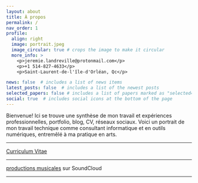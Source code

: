 ```yaml
---
layout: about
title: À propos
permalink: /
nav_order: 1
profile:
  align: right
  image: portrait.jpeg
  image_circular: true # crops the image to make it circular
  more_info: >
    <p>jeremie.landreville@protonmail.com</p>
    <p>+1 514-827-4633</p>
    <p>Saint-Laurent-de-l'île-d'Orléan, Qc</p>

news: false  # includes a list of news items
latest_posts: false  # includes a list of the newest posts
selected_papers: false # includes a list of papers marked as "selected={true}"
social: true  # includes social icons at the bottom of the page
---
```


Bienvenue! Ici se trouve une synthèse de mon travail et expériences professionnelles, 
portfolio, blog, CV, réseaux sociaux. Voici un portrait de mon travail 
technique comme consultant informatique et en outils numériques, 
entremêlé à ma pratique en arts. 
  
---
  
[Curriculum Vitae](https://lndrvll.github.io/cv/) 
  
---
   
[productions musicales](https://soundcloud.com/00jrme) sur SoundCloud  

---